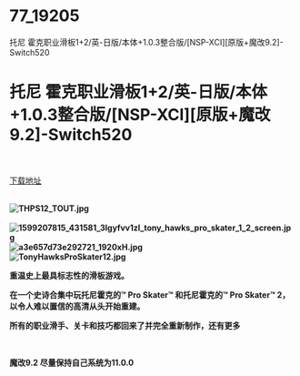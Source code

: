 # 77_19205
托尼 霍克职业滑板1+2/英-日版/本体+1.0.3整合版/[NSP-XCI][原版+魔改9.2]-Switch520
# 托尼 霍克职业滑板1+2/英-日版/本体+1.0.3整合版/[NSP-XCI][原版+魔改9.2]-Switch520
 <br/></br>
[下载地址](https://www.switch520.cc/article/19205 "下载地址")
<br/></br>

<p><strong><img title="THPS12_TOUT.jpg" src="https://www.switch520.cc/muke_img/2021_06_25_f6d970f348278.jpg" alt="THPS12_TOUT.jpg"></strong><br>
<strong>&nbsp;<img title="1599207815_431581_3lgyfvv1zl_tony_hawks_pro_skater_1_2_screen.jpg" src="https://www.switch520.cc/muke_img/2021_06_25_df0944209bf1a.jpg" alt="1599207815_431581_3lgyfvv1zl_tony_hawks_pro_skater_1_2_screen.jpg"></strong><br>
<strong><img title="a3e657d73e292721_1920xH.jpg" src="https://www.switch520.cc/muke_img/2021_06_25_e19a467a9e722.jpg" alt="a3e657d73e292721_1920xH.jpg"></strong><br>
<strong><img title="TonyHawksProSkater12.jpg" src="https://www.switch520.cc/muke_img/2021_06_25_ffe8c13c3830c.jpg" alt="TonyHawksProSkater12.jpg"></strong></p>
<p><strong>重温史上最具标志性的滑板游戏。</strong></p>
<p><strong>在一个史诗合集中玩托尼霍克的™ Pro Skater™ 和托尼霍克的™ Pro Skater™ 2，以令人难以置信的高清从头开始重建。</strong></p>
<p><strong>所有的职业滑手、关卡和技巧都回来了并完全重新制作，还有更多</strong></p>
<p>&nbsp;</p>
<p><strong>魔改9.2 尽量保持自己系统为11.0.0</strong></p>
